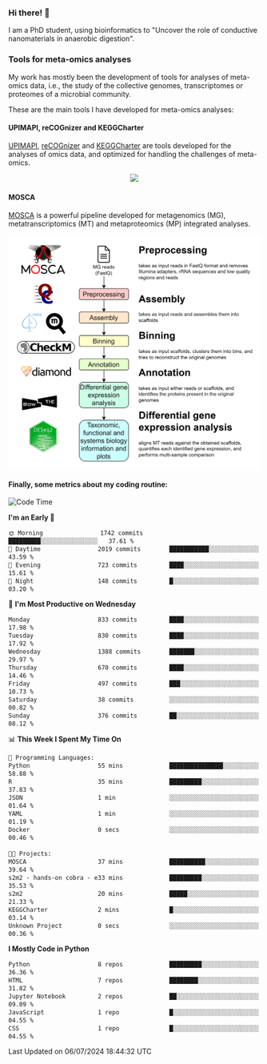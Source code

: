 ### Hi there! 👋

I am a PhD student, using bioinformatics to "Uncover the role of conductive nanomaterials in anaerobic digestion".

### Tools for meta-omics analyses

My work has mostly been the development of tools for analyses of meta-omics data, i.e., the study of the collective genomes, transcriptomes or proteomes of a microbial community.

These are the main tools I have developed for meta-omics analyses:

#### UPIMAPI, reCOGnizer and KEGGCharter

[UPIMAPI](https://github.com/iquasere/UPIMAPI), [reCOGnizer](https://github.com/iquasere/reCOGnizer) and [KEGGCharter](https://github.com/iquasere/KEGGCharter) are tools developed for the analyses of omics data, and optimized for handling the challenges of meta-omics.

<p align="center">
    <img src="assets/annotation_paper.png">
</p>

#### MOSCA

[MOSCA](https://github.com/iquasere/MOSCA) is a powerful pipeline developed for metagenomics (MG), metatranscriptomics (MT) and metaproteomics (MP) integrated analyses.

<p align="center">
    <img src="assets/mosca_workflow.png" align="center" width="700">
</p>


#### Finally, some metrics about my coding routine:

<!--START_SECTION:waka-->
![Code Time](http://img.shields.io/badge/Code%20Time-843%20hrs%2018%20mins-blue)

**I'm an Early 🐤** 

```text
🌞 Morning                1742 commits        █████████░░░░░░░░░░░░░░░░   37.61 % 
🌆 Daytime                2019 commits        ███████████░░░░░░░░░░░░░░   43.59 % 
🌃 Evening                723 commits         ████░░░░░░░░░░░░░░░░░░░░░   15.61 % 
🌙 Night                  148 commits         █░░░░░░░░░░░░░░░░░░░░░░░░   03.20 % 
```
📅 **I'm Most Productive on Wednesday** 

```text
Monday                   833 commits         ████░░░░░░░░░░░░░░░░░░░░░   17.98 % 
Tuesday                  830 commits         ████░░░░░░░░░░░░░░░░░░░░░   17.92 % 
Wednesday                1388 commits        ███████░░░░░░░░░░░░░░░░░░   29.97 % 
Thursday                 670 commits         ████░░░░░░░░░░░░░░░░░░░░░   14.46 % 
Friday                   497 commits         ███░░░░░░░░░░░░░░░░░░░░░░   10.73 % 
Saturday                 38 commits          ░░░░░░░░░░░░░░░░░░░░░░░░░   00.82 % 
Sunday                   376 commits         ██░░░░░░░░░░░░░░░░░░░░░░░   08.12 % 
```


📊 **This Week I Spent My Time On** 

```text
💬 Programming Languages: 
Python                   55 mins             ███████████████░░░░░░░░░░   58.88 % 
R                        35 mins             █████████░░░░░░░░░░░░░░░░   37.83 % 
JSON                     1 min               ░░░░░░░░░░░░░░░░░░░░░░░░░   01.64 % 
YAML                     1 min               ░░░░░░░░░░░░░░░░░░░░░░░░░   01.19 % 
Docker                   0 secs              ░░░░░░░░░░░░░░░░░░░░░░░░░   00.46 % 

🐱‍💻 Projects: 
MOSCA                    37 mins             ██████████░░░░░░░░░░░░░░░   39.64 % 
s2m2 - hands-on cobra - e33 mins             █████████░░░░░░░░░░░░░░░░   35.53 % 
s2m2                     20 mins             █████░░░░░░░░░░░░░░░░░░░░   21.33 % 
KEGGCharter              2 mins              █░░░░░░░░░░░░░░░░░░░░░░░░   03.14 % 
Unknown Project          0 secs              ░░░░░░░░░░░░░░░░░░░░░░░░░   00.36 % 
```

**I Mostly Code in Python** 

```text
Python                   8 repos             █████████░░░░░░░░░░░░░░░░   36.36 % 
HTML                     7 repos             ████████░░░░░░░░░░░░░░░░░   31.82 % 
Jupyter Notebook         2 repos             ██░░░░░░░░░░░░░░░░░░░░░░░   09.09 % 
JavaScript               1 repo              █░░░░░░░░░░░░░░░░░░░░░░░░   04.55 % 
CSS                      1 repo              █░░░░░░░░░░░░░░░░░░░░░░░░   04.55 % 
```




 Last Updated on 06/07/2024 18:44:32 UTC
<!--END_SECTION:waka-->
